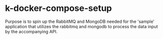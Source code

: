 # k-docker-compose-setup

Purpose is to spin up the RabbitMQ and MongoDB needed for the 'sample' application that utilizes the rabbitmq and mongodb
to process the data input by the accompanying API.
